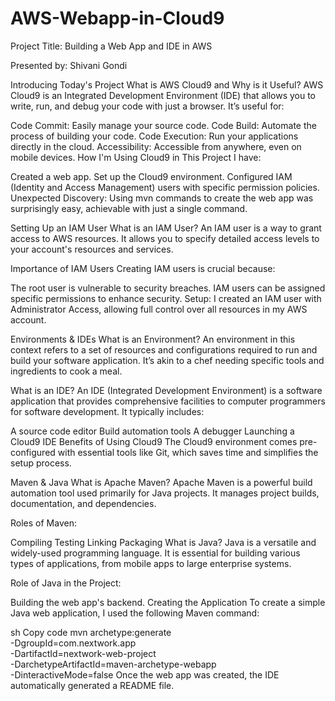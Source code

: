 # AWS-Webapp-in-Cloud9
Project Title: Building a Web App and IDE in AWS

Presented by: Shivani Gondi

Introducing Today's Project
What is AWS Cloud9 and Why is it Useful?
AWS Cloud9 is an Integrated Development Environment (IDE) that allows you to write, run, and debug your code with just a browser. It’s useful for:

Code Commit: Easily manage your source code.
Code Build: Automate the process of building your code.
Code Execution: Run your applications directly in the cloud.
Accessibility: Accessible from anywhere, even on mobile devices.
How I'm Using Cloud9 in This Project
I have:

Created a web app.
Set up the Cloud9 environment.
Configured IAM (Identity and Access Management) users with specific permission policies.
Unexpected Discovery: Using mvn commands to create the web app was surprisingly easy, achievable with just a single command.


Setting Up an IAM User
What is an IAM User?
An IAM user is a way to grant access to AWS resources. It allows you to specify detailed access levels to your account's resources and services.

Importance of IAM Users
Creating IAM users is crucial because:

The root user is vulnerable to security breaches.
IAM users can be assigned specific permissions to enhance security.
Setup: I created an IAM user with Administrator Access, allowing full control over all resources in my AWS account.

Environments & IDEs
What is an Environment?
An environment in this context refers to a set of resources and configurations required to run and build your software application. It’s akin to a chef needing specific tools and ingredients to cook a meal.

What is an IDE?
An IDE (Integrated Development Environment) is a software application that provides comprehensive facilities to computer programmers for software development. It typically includes:

A source code editor
Build automation tools
A debugger
Launching a Cloud9 IDE
Benefits of Using Cloud9
The Cloud9 environment comes pre-configured with essential tools like Git, which saves time and simplifies the setup process.

Maven & Java
What is Apache Maven?
Apache Maven is a powerful build automation tool used primarily for Java projects. It manages project builds, documentation, and dependencies.

Roles of Maven:

Compiling
Testing
Linking
Packaging
What is Java?
Java is a versatile and widely-used programming language. It is essential for building various types of applications, from mobile apps to large enterprise systems.

Role of Java in the Project:

Building the web app's backend.
Creating the Application
To create a simple Java web application, I used the following Maven command:

sh
Copy code
mvn archetype:generate \
  -DgroupId=com.nextwork.app \
  -DartifactId=nextwork-web-project \
  -DarchetypeArtifactId=maven-archetype-webapp \
  -DinteractiveMode=false
Once the web app was created, the IDE automatically generated a README file.
